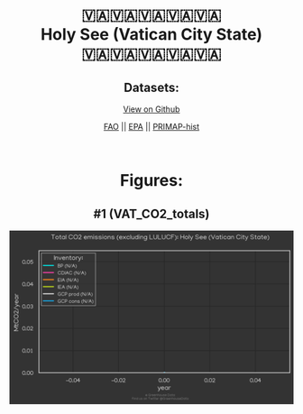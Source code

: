 
<center>
<h1 align="center">
🇻🇦🇻🇦🇻🇦🇻🇦🇻🇦
<br>
Holy See (Vatican City State)
<br>
🇻🇦🇻🇦🇻🇦🇻🇦🇻🇦
</h1>
<h2>Datasets:</h2>
<p><a href="https://github.com/dquintani/GreenhouseData/tree/master/country_data/VAT_Holy See (Vatican City State)/data">View on Github</a>
<br></p><p><a href="data/VAT_FAO.csv">FAO</a> || <a href="data/VAT_EPA.csv">EPA</a> || <a href="data/VAT_PRIMAP-hist.csv">PRIMAP-hist</a></p><p><br></p>
<h1>Figures:</h1><h2>#1 (VAT_CO2_totals)</h2>
<p><img alt="" src="figures/VAT_CO2_totals.png" /></p>